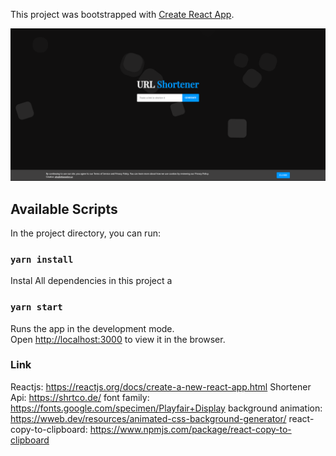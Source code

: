 This project was bootstrapped with [Create React App](https://github.com/facebook/create-react-app).

![Project Preview](./src/screenshot.png)

## Available Scripts

In the project directory, you can run:

### `yarn install`

Instal All dependencies in this project
a
### `yarn start`

Runs the app in the development mode.<br />
Open [http://localhost:3000](http://localhost:3000) to view it in the browser.

### Link

Reactjs: https://reactjs.org/docs/create-a-new-react-app.html
Shortener Api: https://shrtco.de/
font family: https://fonts.google.com/specimen/Playfair+Display
background animation: https://wweb.dev/resources/animated-css-background-generator/
react-copy-to-clipboard: https://www.npmjs.com/package/react-copy-to-clipboard

